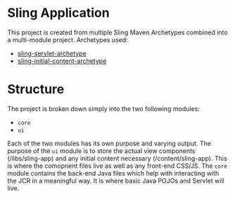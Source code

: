 # Sling Application
This project is created from multiple Sling Maven Archetypes combined into a multi-module project.
Archetypes used:
* [sling-servlet-archetype](https://github.com/apache/sling-servlet-archetype)
* [sling-initial-content-archetype](https://github.com/apache/sling-initial-content-archetype)

# Structure
The project is broken down simply into the two following modules:
* `core`
* `ui`

Each of the  two modules has its own purpose and varying output. The purpose of the `ui` module is to store the actual view components (/libs/sling-app) and any initial content necessary (/content/sling-app). This is where the comopnent files live as well as any front-end CSS/JS.
The `core` module contains the back-end Java files which help with interacting with the JCR in a meaningful way. It is where basic Java POJOs and Servlet will live.
